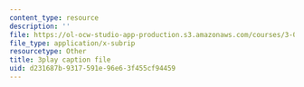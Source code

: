 ```yaml
---
content_type: resource
description: ''
file: https://ol-ocw-studio-app-production.s3.amazonaws.com/courses/3-091sc-introduction-to-solid-state-chemistry-fall-2010/d231687b9317591e96e63f455cf94459_kB2Ue4Fip2c.vtt
file_type: application/x-subrip
resourcetype: Other
title: 3play caption file
uid: d231687b-9317-591e-96e6-3f455cf94459
---
```

